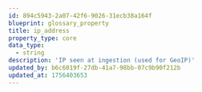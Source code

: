 ```yaml
---
id: 894c5943-2a07-42f6-9026-31ecb38a164f
blueprint: glossary_property
title: ip_address
property_type: core
data_type:
  - string
description: 'IP seen at ingestion (used for GeoIP)'
updated_by: b6c6019f-27db-41a7-98bb-07c9b90f212b
updated_at: 1756403653
---
```

